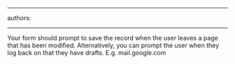 

---
authors:

---




<span class='intro'> <p>Your form should prompt to save the record when the user leaves a page 
that has been modified. Alternatively, you can prompt the user when they
 log back on that they have drafts. E.g. mail.google.com</p> </span>




